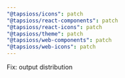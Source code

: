```yaml
---
"@tapsioss/icons": patch
"@tapsioss/react-components": patch
"@tapsioss/react-icons": patch
"@tapsioss/theme": patch
"@tapsioss/web-components": patch
"@tapsioss/web-icons": patch
---
```


Fix: output distribution
